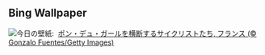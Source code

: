 ## Bing Wallpaper
![](https://www.bing.com/th?id=OHR.PelotonPont_JA-JP8854375139_UHD.jpg&w=1000)今日の壁紙: &nbsp;[ポン・デュ・ガールを横断するサイクリストたち, フランス (© Gonzalo Fuentes/Getty Images)](https://www.bing.com/th?id=OHR.PelotonPont_JA-JP8854375139_UHD.jpg)
<br><br/>
